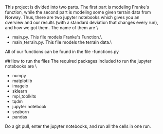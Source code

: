 This project is divided into two parts. The first part is modeling Franke's function, while the second part is modeling some given terrain data from Norway. Thus, there are two jupyter notebooks which gives you an overview and our results (with a standard deviation that changes every run), and how we got them. The name of them are \
- main.py. This file models Franke's Function.\
- main_terrain.py. This file models the terrain data.\

All of our functions can be found in the file
-functions.py

##How to run the files
The required packages included to run the jupyter notebooks are \
- numpy
- matplotlib
- imageio
- sklearn
- mpl_toolkits
- tqdm
- jupyter notebook
- seaborn
- pandas

Do a git pull, enter the jupyter notebooks, and run all the cells in one run.
